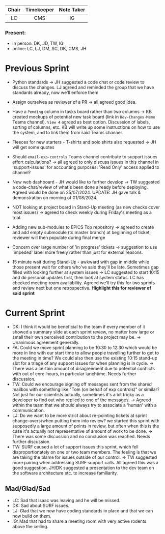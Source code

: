 | Chair        | Timekeeper  | Note Taker   |
| :--------:   | :---------: | :----------: |
| LC           | CMS         | IG           |

### Present:
- in person: DK, JD, TW, IG
- online:    LC, LJ, DM, SC, DK, CMS, JH


# Previous Sprint

- Python standards -> JH suggested a code chat or code review to discuss the changes.  LJ agreed and reminded the group that we have standards already, now we'll enforce them

- Assign ourselves as reviewer of a PR -> all agreed good idea.

- Have a `Pending` column in tasks board rather than two columns -> KB created mockups of potential new task board (link in `Dev-Changes-Memo` Teams channel).  `View 4` agreed as best option.  Discussion of labels, sorting of columns, etc.  KB will write up some instructions on how to use the system, and to link them from said Teams channel.

- Fleeces for new starters - T-shirts and polo shirts also requested -> JH will get some quotes

- Should `email-exp-controls` Teams channel contribute to support issues effort calculations? -> all agreed to only discuss issues in this channel in 'support-issues' for accounting purposes.  'Read Only' access applied to channel?

- New web dashboard - JH would like to further develop -> TW suggested a code-chat/review of what's been done already before deploying.  Agreed would be done on 25/07/2024.  UPDATE: JH gave talk & demonstration on morning of 01/08/2024.

- NOT looking at project board in Stand-Up meeting (as new checks cover most issues) -> agreed to check weekly during Friday's meeting as a trial.

- Adding new sub-modules to EPICS Top repository -> agreed to create and add empty submodule (to master branch) at beginning of ticket, reviewer will then populate during final merge

- Concern over large number of 'in progress' tickets -> suggestion to use 'impeded' label more freely rather than just for external reasons.

- 15 minute wait during Stand-Up - awkward with gap in middle while those present wait for others who've said they'll be late.  Sometimes gap filled with looking further at system issues -> LC suggested to start 10:15 and do personal updates first, then look at system status.  LC has checked meeting room availability.  Agreed we'll try this for two sprints and review next but one retrospective.  **Highlight this for reviewer of said sprint**


# Current Sprint
- DK: I think it would be beneficial to the team if every member of it showed a summary slide at each sprint review, no matter how large or small their own perceived contribution to the project may be. -> Unanimous agreement generally.
- FA: Could we move sprint planning to be 10:30 to 12:30 which would be more in line with our start time to allow people travelling further to get to the meeting in time? We could also then use the existing 10:15 stand-up slot for a triage of any support issues for when planning is in cycle. -> There was a certain amount of disagreement due to potential conflicts with out of core-hours, in particular lunchtime. Needs further discussion.
- TW: Could we encourage signing off messages sent from the shared mailbox with something like "Tom (on behalf of exp controls)" or similar? Not just for our scientists actually, sometimes it's a bit tricky as a developer to find out who replied to one of the messages. -> Agreed within the team that we should always try to associate a 'human' with a communication.
- LJ: Do we want to be more strict about re-pointing tickets at sprint change-overs/when putting them into review? we started this sprint with supposedly a large amount of points in review, but often when this is the case it's actually not representative of amount of work to be done. -> There was some discussion and no conclusion was reached. Needs further discussion.
- TW: SURF caused a lot of support issues this sprint, which fell disproportionately on one or two team members. The feeling is that we are taking the blame for issues outside of our control. -> TW suggested more pairing when addressing SURF support calls. All agreed this was a good suggestion. JH/DK suggested a presentation to the dev team on the software architecture etc. to increase familiarity.


## Mad/Glad/Sad

- LC: Sad that Isaac was leaving and he will be missed.
- DK: Sad about SURF issues.
- LJ: Glad that we now have coding standards in place and that we can now build on them.
- IG: Mad that had to share a meeting room with very active rodents above the ceiling.
